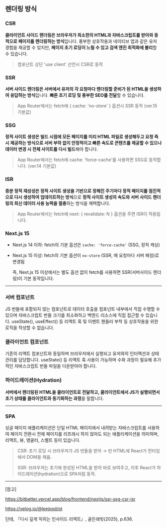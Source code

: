 ## 렌더링 방식

### CSR

**클라이언트 사이드 렌더링은 브라우저가 최소한의 HTML과 자바스크립트를 받아와 동적으로 페이지를 렌더링하는 방식**입니다. 풍부한 상호작용과 네이티브 앱과 같은 유저 경험을 제공할 수 있지만, **페이지 초기 로딩이 느릴 수 있고 검색 엔진 최적화에 불리**할 수 있습니다.

> 컴포넌트 상단 'use client' 선언시 CSR로 동작

### SSR

**서버 사이드 렌더링은 서버에서 유저의 각 요청마다 렌더링할 준비가 된 HTML을 생성하여 응답하는 방식**입니다. **빠른 초기 로딩 및 풍부한 SEO를 전달**할 수 있습니다.

> App Router에서는 fetch에 { cache: 'no-store' } 옵션시 SSR 동작 (ver.15 기본값)

### SSG

**정적 사이트 생성은 빌드 시점에 모든 페이지를 미리 HTML 파일로 생성해두고 요청 즉시 제공하는 방식으로 서버 부하 없이 안정적이고 빠른 속도로 콘텐츠를 제공할 수 있으나 데이터 변경 시 전체 사이트를 다시 빌드**해야 합니다.

> App Router에서는 fetch에 cache: 'force-cache'를 사용하면 SSG로 동작합니다. (ver.14 기본값)

### ISR

**증분 정적 재성성은 정적 사이트 생성을 기반으로 정해진 주기마다 정적 페이지를 점진적으로 다시 생성하여 업데이트하는 방식**으로 **정적 사이트 생성의 속도와 서버 사이드 렌더링의 최신 데이터 사용 능력을 절충**하는 방식을 채택합니다.

> App Router에서는 fetch에 next: { revalidate: N } 옵션을 주면 ISR이 적용됩니다.

### Next.js 15

- Next.js 14 이하: fetch의 기본 옵션은 `cache: 'force-cache'` (SSG, 정적 캐싱)
- Next.js 15 이상: fetch의 기본 옵션이 `no-store` (SSR, 매 요청마다 서버 패칭)로 변경됨

  즉, Next.js 15 이상에서는 별도 옵션 없이 fetch를 사용하면 SSR(서버사이드 렌더링)이 기본 동작입니다.

---

### 서버 컴포넌트

JS 번들에 포함되지 않는 컴포넌트로 데이터 호출을 컴포넌트 내부에서 직접 수행할 수 있으며 자바스크립트 번들 크기를 최소화하고 백엔드 리소스에 직접 접근할 수 있습니다. useState(), useEffect() 등 리액트 훅 및 이벤트 핸들러 부착 등 상호작용을 위한 로직을 작성할 수 없습니다.

### 클라이언트 컴포넌트

기존의 리액트 컴포넌트와 동일하며 브라우저에서 실행되고 유저와의 인터랙션과 상태 관리를 담당합니다. useState() 등 리액트 훅 사용이 가능하며 수화 과정이 필요해 추가적인 자바스크립트 번들 파일을 다운받아야 합니다.

### 하이드레이션(Hydration)

**서버에서 렌더링된 HTML을 클라이언트로 전달하고, 클라이언트에서 JS가 실행되면서 초기 상태를 클라이언트와 동기화하는 과정**을 말합니다.

---

### SPA

싱글 페이지 애플리케이션은 단일 HTML 페이지에서 내려받는 자바스크립트를 사용하여 페이지 전환시 전체 페이지를 리프레시 하지 않아도 되는 애플리케이션을 의미하며, 리액트, 뷰, 앵귤러, 스벨트 등이 있습니다.

> CSR: 초기 로딩 시 브라우저가 JS 번들을 받아 → 빈 HTML에 React가 런타임에서 DOM을 채움.
>
> SSR: 브라우저는 초기에 완성된 HTML을 받아 바로 보여주고, 이후 React가 하이드레이션(hydration)으로 SPA처럼 동작.

---

[참고]

https://bitbetter.vercel.app/blog/frontend/nextjs/ssr-ssg-csr-isr

https://velog.io/@leejpsd/pt

단테, 『다시 깊게 익히는 인사이드 리액트』, 골든래빗(2025), p.636.

